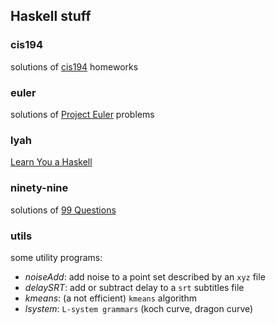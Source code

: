 Haskell stuff
-----------

### cis194

solutions of [cis194](http://www.seas.upenn.edu/%7Ecis194/lectures.html) homeworks

### euler

solutions of [Project Euler](http://projecteuler.net) problems

### lyah

[Learn You a Haskell](http://learnyouahaskell.com)

### ninety-nine

solutions of [99 Questions](http://www.haskell.org/haskellwiki/99_questions)

### utils

some  utility programs:

* *noiseAdd*: add noise to a point set described by an `xyz` file
* *delaySRT*: add or subtract delay to a `srt` subtitles file
* *kmeans*: (a not efficient) `kmeans` algorithm
* *lsystem*: `L-system grammars` (koch curve, dragon curve)